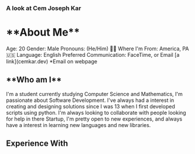 ### A look at Cem Joseph Kar
<h1>**About Me**</h1>
  Age: 20 
  Gender: Male 
  Pronouns: (He/Him) 👱‍♂️
  Where I'm From: America, PA 🇺🇸
  Language: English
  Preferred Communication: FaceTime, or Email [a link](cemkar.dev) *Email on webpage
<h2>**Who am I**</h2>
<p>I'm a student currently studying Computer Science and Mathematics, I'm passionate about Software Development. I've always had a interest in creating and designing solutions since I was 13 when I first developed scripts using python. I'm always looking to collaborate with people looking for help in there Startup, I'm pretty open to new experiences, and always have a interest in learning new languages and new libraries.</p>
<h2>Experience With</h2>




<!--
**cemkar/cemkar** is a ✨ _special_ ✨ repository because its `README.md` (this file) appears on your GitHub profile.

Here are some ideas to get you started:

- 🔭 I’m currently working on ...
- 🌱 I’m currently learning ...
- 👯 I’m looking to collaborate on ...
- 🤔 I’m looking for help with ...
- 💬 Ask me about ...
- 📫 How to reach me: ...
- 😄 Pronouns: ...
- ⚡ Fun fact: ...
-->
